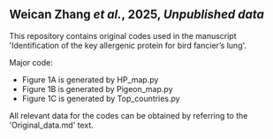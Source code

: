 ## Weican Zhang _et al._, 2025, _Unpublished data_

This repository contains original codes used in the manuscript 'Identification of the key allergenic protein for bird fancier’s lung'. 

Major code:
- Figure 1A is generated by HP_map.py
- Figure 1B is generated by Pigeon_map.py
- Figure 1C is generated by Top_countries.py

All relevant data for the codes can be obtained by referring to the 'Original_data.md' text.

